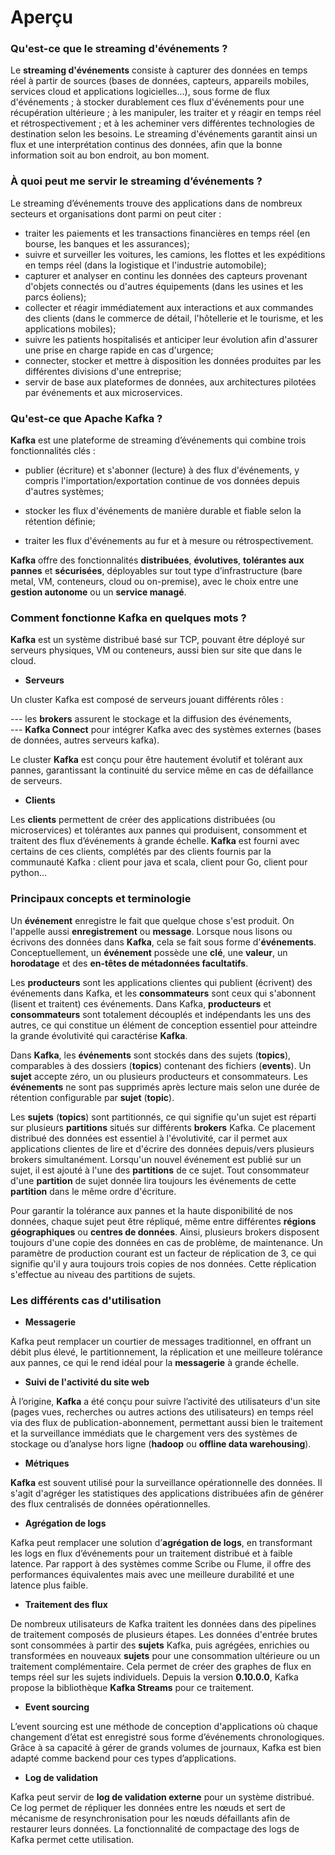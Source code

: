 # Aperçu

### Qu'est-ce que le streaming d'événements ?

Le **streaming d'événements** consiste à capturer des données en temps réel à partir de sources (bases de données, capteurs, appareils mobiles, services cloud et applications logicielles...), sous forme de flux d'événements ; à stocker durablement ces flux d'événements pour une récupération ultérieure ; à les manipuler, les traiter et y réagir en temps réel et rétrospectivement ; et à les acheminer vers différentes technologies de destination selon les besoins. Le streaming d'événements garantit ainsi un flux et une interprétation continus des données, afin que la bonne information soit au bon endroit, au bon moment.

### À quoi peut me servir le streaming d’événements ?

Le streaming d’événements trouve des applications dans de nombreux secteurs et organisations dont parmi on peut citer :

- traiter les paiements et les transactions financières en temps réel (en bourse, les banques et les assurances);
- suivre et surveiller les voitures, les camions, les flottes et les expéditions en temps réel (dans la logistique et l'industrie automobile);
- capturer et analyser en continu les données des capteurs provenant d'objets connectés ou d'autres équipements (dans les usines et les parcs éoliens);
- collecter et réagir immédiatement aux interactions et aux commandes des clients (dans le commerce de détail, l'hôtellerie et le tourisme, et les applications mobiles);
- suivre les patients hospitalisés et anticiper leur évolution afin d'assurer une prise en charge rapide en cas d'urgence;
- connecter, stocker et mettre à disposition les données produites par les différentes divisions d'une entreprise;
- servir de base aux plateformes de données, aux architectures pilotées par événements et aux microservices.

### Qu'est-ce que Apache Kafka ?

**Kafka** est une plateforme de streaming d’événements qui combine trois fonctionnalités clés :

- publier (écriture) et s'abonner (lecture) à des flux d'événements, y compris l'importation/exportation continue de vos données depuis d'autres systèmes;

- stocker les flux d'événements de manière durable et fiable selon la rétention définie;

- traiter les flux d'événements au fur et à mesure ou rétrospectivement.

**Kafka** offre des fonctionnalités **distribuées**, **évolutives**, **tolérantes aux pannes** et **sécurisées**, déployables sur tout type d’infrastructure (bare metal, VM, conteneurs, cloud ou on-premise), avec le choix entre une **gestion autonome** ou un **service managé**.

### Comment fonctionne Kafka en quelques mots ?

**Kafka** est un système distribué basé sur TCP, pouvant être déployé sur serveurs physiques, VM ou conteneurs, aussi bien sur site que dans le cloud.

- **Serveurs**

Un cluster Kafka est composé de serveurs jouant différents rôles :

--- les **brokers** assurent le stockage et la diffusion des événements, <br>
--- **Kafka Connect** pour intégrer Kafka avec des systèmes externes (bases de données, autres serveurs kafka).

Le cluster **Kafka** est conçu pour être hautement évolutif et tolérant aux pannes, garantissant la continuité du service même en cas de défaillance de serveurs.

- **Clients**

Les **clients** permettent de créer des applications distribuées (ou microservices) et tolérantes aux pannes qui produisent, consomment et traitent des flux d’événements à grande échelle. **Kafka** est fourni avec certains de ces clients, complétés par des clients fournis par la communauté Kafka : client pour java et scala, client pour Go, client pour python...

### Principaux concepts et terminologie

Un **événement** enregistre le fait que quelque chose s'est produit. On l'appelle aussi **enregistrement** ou **message**. Lorsque nous lisons ou écrivons des données dans **Kafka**, cela se fait sous forme d'**événements**. Conceptuellement, un **événement** possède une **clé**, une **valeur**, un **horodatage** et des **en-têtes de métadonnées facultatifs**.

Les **producteurs** sont les applications clientes qui publient (écrivent) des événements dans Kafka, et les **consommateurs** sont ceux qui s'abonnent (lisent et traitent) ces événements. Dans Kafka, **producteurs** et **consommateurs** sont totalement découplés et indépendants les uns des autres, ce qui constitue un élément de conception essentiel pour atteindre la grande évolutivité qui caractérise **Kafka**.

Dans **Kafka**, les **événements** sont stockés dans des sujets (**topics**), comparables à des dossiers (**topics**) contenant des fichiers (**events**). Un **sujet** accepte zéro, un ou plusieurs producteurs et consommateurs. Les **événements** ne sont pas supprimés après lecture mais selon une durée de rétention configurable par **sujet** (**topic**).

Les **sujets** (**topics**) sont partitionnés, ce qui signifie qu'un sujet est réparti sur plusieurs **partitions** situés sur différents **brokers** Kafka. Ce placement distribué des données est essentiel à l'évolutivité, car il permet aux applications clientes de lire et d'écrire des données depuis/vers plusieurs brokers simultanément. Lorsqu'un nouvel événement est publié sur un sujet, il est ajouté à l'une des **partitions** de ce sujet. Tout consommateur d'une **partition** de sujet donnée lira toujours les événements de cette **partition** dans le même ordre d'écriture.

Pour garantir la tolérance aux pannes et la haute disponibilité de nos données, chaque sujet peut être répliqué, même entre différentes **régions géographiques** ou **centres de données**. Ainsi, plusieurs brokers disposent toujours d'une copie des données en cas de problème, de maintenance. Un paramètre de production courant est un facteur de réplication de 3, ce qui signifie qu'il y aura toujours trois copies de nos données. Cette réplication s'effectue au niveau des partitions de sujets.

### Les différents cas d'utilisation

- **Messagerie**

Kafka peut remplacer un courtier de messages traditionnel, en offrant un débit plus élevé, le partitionnement, la réplication et une meilleure tolérance aux pannes, ce qui le rend idéal pour la **messagerie** à grande échelle.

- **Suivi de l'activité du site web**

À l’origine, **Kafka** a été conçu pour suivre l’activité des utilisateurs d'un site (pages vues, recherches ou autres actions des utilisateurs) en temps réel via des flux de publication-abonnement, permettant aussi bien le traitement et la surveillance immédiats que le chargement vers des systèmes de stockage ou d’analyse hors ligne (**hadoop** ou **offline data warehousing**).

- **Métriques**

**Kafka** est souvent utilisé pour la surveillance opérationnelle des données. Il s'agit d'agréger les statistiques des applications distribuées afin de générer des flux centralisés de données opérationnelles.

- **Agrégation de logs**

Kafka peut remplacer une solution d’**agrégation de logs**, en transformant les logs en flux d’événements pour un traitement distribué et à faible latence. Par rapport à des systèmes comme Scribe ou Flume, il offre des performances équivalentes mais avec une meilleure durabilité et une latence plus faible.

- **Traitement des flux**

De nombreux utilisateurs de Kafka traitent les données dans des pipelines de traitement composés de plusieurs étapes. Les données d'entrée brutes sont consommées à partir des **sujets** Kafka, puis agrégées, enrichies ou transformées en nouveaux **sujets** pour une consommation ultérieure ou un traitement complémentaire. Cela permet de créer des graphes de flux en temps réel sur les sujets individuels. Depuis la version **0.10.0.0**, Kafka propose la bibliothèque **Kafka Streams** pour ce traitement.

- **Event sourcing**

L’event sourcing est une méthode de conception d'applications où chaque changement d’état est enregistré sous forme d’événements chronologiques. Grâce à sa capacité à gérer de grands volumes de journaux, Kafka est bien adapté comme backend pour ces types d’applications.

- **Log de validation**

Kafka peut servir de **log de validation externe** pour un système distribué. Ce log permet de répliquer les données entre les nœuds et sert de mécanisme de resynchronisation pour les nœuds défaillants afin de restaurer leurs données. La fonctionnalité de compactage des logs de Kafka permet cette utilisation.